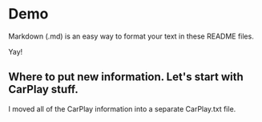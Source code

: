# Demo

Markdown (.md) is an easy way to format your text in these README files.

Yay!

## Where to put new information. Let's start with CarPlay stuff.
I moved all of the CarPlay information into a separate CarPlay.txt file. 
